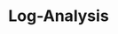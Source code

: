 ---
layout: tag-list
type: tag
title: Log-Analysis
slug: Log-Analysis
category: Tag
sidebar: false
description: >
   Vulnerabilidades de entidades externas XML.
---